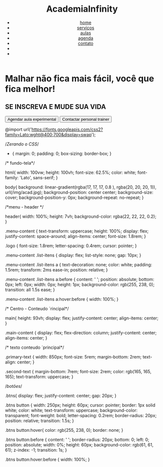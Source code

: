 <!DOCTYPE html>
<html lang="pt-BR">
<head>
    <meta charset="UTF-8">
    <meta http-equiv="X-UA-Compatible" content="IE=edge">
    <meta name="viewport" content="width=device-width, initial-scale=1.0">
    <script src="https://kit.fontawesome.com/8400bb1863.js" crossorigin="anonymous"></script>
    <link rel="stylesheet" href="style.css">
    <title>Page Academia - VidioAula</title>
</head>
<body>
    <header>
        <div class="menu-content">
           <h1 class="logo"> AcademiaInfinity</h1>
           <nav class="header-menu"> 
            <ul class="list-itens">
                <li><a href="#">home</a></li>
                <li><a href="#">serviços</a></li>
                <li><a href="#">aulas</a></li>
                <li><a href="#">agenda</a></li>
                <li><a href="#">contato</a></li>
                <li><a href="#"><i class="fa-brands fa-facebook-f"></i></a></li>
                <li><a href="#"><i class="fa-brands fa-instagram"></i></a></li>
            </ul>
           </nav>
        </div>
    </header>
    <main>
        <div class="main-content">
            <h1 class="primary-text">Malhar não fica mais fácil, você que fica melhor!</h1>
            <h2 class="second-text">SE INSCREVA E MUDE SUA VIDA</h2>
            <div class="btns">
              <button class="btn-exp">Agendar aula experimental</button>
              <button class="btn-personal">Contactar personal trainer</button>  
            </div>
        </div>
    </main>
</body>
</html>

@import url('https://fonts.googleapis.com/css2?family=Lato:wght@400;700&display=swap');

/*Zerando o CSS*/

* {
    margin: 0;
    padding: 0;
    box-sizing: border-box;
}


/* fundo-tela*/

html{
    width: 100vw;
    height: 100vh;
    font-size: 62.5%;
    color: white;
    font-family: 'Lato', sans-serif;
}

body{
    background: linear-gradient(rgba(17, 17, 17, 0.8 ), rgba(20, 20, 20, 1)), url(/img/acad.jpg);
    background-position: center center;
    background-size: cover;
    background-position-y: 0px;
    background-repeat: no-repeat;
}

/*menu - header */

header{
    width: 100%;
    height: 7vh;
    background-color: rgba(22, 22, 22, 0.2);
}

.menu-content {
    text-transform: uppercase;
    height: 100%;
    display: flex;
    justify-content: space-around;
    align-items: center;
    font-size: 1.8rem;
}

.logo {
    font-size: 1.8rem;
    letter-spacing: 0.4rem;
    cursor: pointer;
}

.menu-content .list-itens {
    display: flex;
    list-style: none;
    gap: 10px;
}

.menu-content .list-itens a {
    text-decoration: none;
    color: white;
    padding: 1.5rem;
    transform: 2ms ease-in;
    position: relative;
}


.menu-content .list-itens a:before {
    content: ' ';
    position: absolute;
    bottom: 0px;
    left: 0px;
    width: 0px;
    height: 1px;
    background-color: rgb(255, 238, 0);
    transition: all 1.5s ease;
}

.menu-content .list-itens a:hover:before {
    width: 100%;
}

/* Centro - Conteudo ´rincipal*/

main{
    height: 93vh;
    display: flex;
    justify-content: center;
    align-items: center;
}

.main-content {
    display: flex;
    flex-direction: column;
    justify-content: center;
    align-items: center;
}

/* texto conteudo ´principal*/

.primary-text {
    width: 850px;
    font-size: 5rem;
    margin-bottom: 2rem;
    text-align: center;
}

.second-text {
    margin-bottom: 7rem;
    font-size: 2rem;
    color: rgb(165, 165, 165);
    text-transform: uppercase;
}

/*botões*/


.btns{
    display: flex;
    justify-content: center;
    gap: 20px;
}

.btns button {
    width: 250px;
    height: 60px;
    cursor: pointer;
    border: 1px solid white;
    color: white;
    text-transform: uppercase;
    background-color: transparent;
    font-weight: bold;
    letter-spacing: 0.2rem;
    border-radius: 20px;
    position: relative;
    transition: 1.5s;
}

.btns button:hover{
    color: rgb(255, 238, 0);
    border: none;
}

.btns button:before {
    content: ' ';
    border-radius: 20px;
    bottom: 0;
    left: 0;
    position: absolute;
    width: 0%;
    height: 60px;
    background-color: rgb(61, 61, 61);
    z-index: -1;
    transition: 1s;
}

.btns button:hover:before {
    width: 100%;
}
